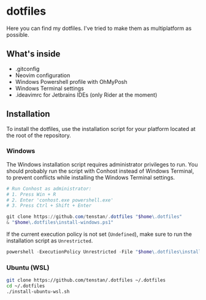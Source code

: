 # dotfiles
Here you can find my dotfiles. I've tried to make them as multiplatform as possible.

## What's inside
- .gitconfig
- Neovim configuration
- Windows Powershell profile with OhMyPosh
- Windows Terminal settings
- .ideavimrc for Jetbrains IDEs (only Rider at the moment)

## Installation
To install the dotfiles, use the installation script for your platform located at the root of the repository.

### Windows
The Windows installation script requires administrator privileges to run.
You should probably run the script with Conhost instead of Windows Terminal, to prevent conflicts while installing the Windows Terminal settings.

```powershell
# Run Conhost as administrator:
# 1. Press Win + R
# 2. Enter 'conhost.exe powershell.exe'
# 3. Press Ctrl + Shift + Enter

git clone https://github.com/tenstan/.dotfiles "$home\.dotfiles"
& "$home\.dotfiles\install-windows.ps1"
```

If the current execution policy is not set (`Undefined`), make sure to run the installation script as `Unrestricted`.

```powershell
powershell -ExecutionPolicy Unrestricted -File "$home\.dotfiles\install-windows.ps1"
```

### Ubuntu (WSL)
```sh
git clone https://github.com/tenstan/.dotfiles ~/.dotfiles
cd ~/.dotfiles
./install-ubuntu-wsl.sh
```
